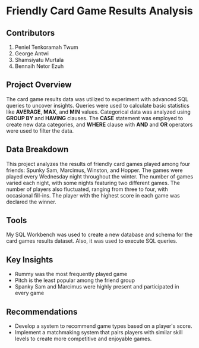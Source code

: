 # Friendly Card Game Results Analysis

## Contributors
1. Peniel Tenkoramah Twum
2. George Antwi
3. Shamsiyatu Murtala
4. ⁠Bennaih Netor Ezuh


## Project Overview
The card game results data was utilized to experiment with advanced SQL queries to uncover insights. Queries were used to calculate basic statistics like **AVERAGE**, **MAX**, and **MIN** values. Categorical data was analyzed using **GROUP BY** and **HAVING** clauses. The **CASE** statement was employed to create new data categories, and **WHERE** clause with **AND** and **OR** operators were used to filter the data. 


## Data Breakdown
This project analyzes the results of friendly card games played among four friends: Spunky Sam, Marcimus, Winston, and Hopper. The games were played every Wednesday night throughout the winter. The number of games varied each night, with some nights featuring two different games. The number of players also fluctuated, ranging from three to four, with occasional fill-ins. The player with the highest score in each game was declared the winner. 

## Tools
My SQL Workbench was used to create a new database and schema for the card games results dataset. Also, it was used to execute SQL queries.

## Key Insights
- Rummy was the most frequently played game
- Pitch is the least popular among the friend group
- Spanky Sam and Marcimus were highly present and participated in every game
 

## Recommendations

- Develop a system to recommend game types based on a player's score.
- Implement a matchmaking system that pairs players with similar skill levels to create more competitive and enjoyable games.
  















